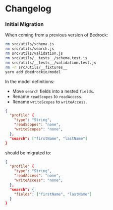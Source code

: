 # Changelog

### Initial Migration

When coming from a previous version of Bedrock:

```bash
rm src/utils/schema.js
rm src/utils/search.js
rm src/utils/validation.js
rm src/utils/__tests__/schema.test.js
rm src/utils/__tests__/validation.test.js
rm -r src/utils/__fixtures__
yarn add @bedrockio/model
```

In the model definitions:

- Move `search` fields into a nested `fields`.
- Rename `readScopes` to `readAccess`.
- Rename `writeScopes` to `writeAccess`.

```json
{
  "profile" {
    "type": "String",
    "readScopes": "none",
    "writeScopes": "none",
  },
  "search": ["firstName", "lastName"]
}
```

should be migrated to:

```json
{
  "profile" {
    "type": "String",
    "readAccess": "none",
    "writeAccess": "none",
  },
  "search": {
    "fields": ["firstName", "lastName"]
  }
}
```
